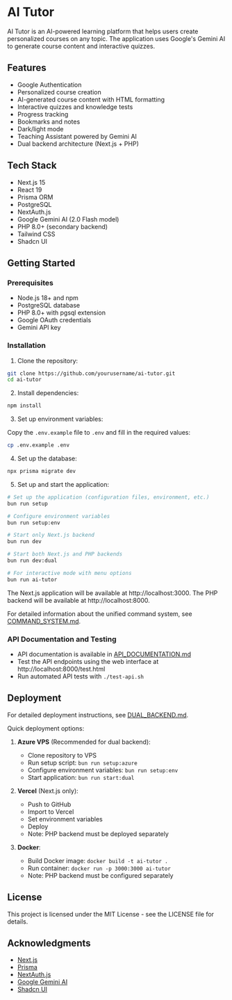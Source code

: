 # AI Tutor

AI Tutor is an AI-powered learning platform that helps users create personalized courses on any topic. The application uses Google's Gemini AI to generate course content and interactive quizzes.

## Features

- Google Authentication
- Personalized course creation
- AI-generated course content with HTML formatting
- Interactive quizzes and knowledge tests
- Progress tracking
- Bookmarks and notes
- Dark/light mode
- Teaching Assistant powered by Gemini AI
- Dual backend architecture (Next.js + PHP)

## Tech Stack

- Next.js 15
- React 19
- Prisma ORM
- PostgreSQL
- NextAuth.js
- Google Gemini AI (2.0 Flash model)
- PHP 8.0+ (secondary backend)
- Tailwind CSS
- Shadcn UI

## Getting Started

### Prerequisites

- Node.js 18+ and npm
- PostgreSQL database
- PHP 8.0+ with pgsql extension
- Google OAuth credentials
- Gemini API key

### Installation

1. Clone the repository:

```bash
git clone https://github.com/yourusername/ai-tutor.git
cd ai-tutor
```

2. Install dependencies:

```bash
npm install
```

3. Set up environment variables:

Copy the `.env.example` file to `.env` and fill in the required values:

```bash
cp .env.example .env
```

4. Set up the database:

```bash
npx prisma migrate dev
```

5. Set up and start the application:

```bash
# Set up the application (configuration files, environment, etc.)
bun run setup

# Configure environment variables
bun run setup:env

# Start only Next.js backend
bun run dev

# Start both Next.js and PHP backends
bun run dev:dual

# For interactive mode with menu options
bun run ai-tutor
```

The Next.js application will be available at http://localhost:3000.
The PHP backend will be available at http://localhost:8000.

For detailed information about the unified command system, see [COMMAND_SYSTEM.md](COMMAND_SYSTEM.md).

### API Documentation and Testing

- API documentation is available in [API_DOCUMENTATION.md](API_DOCUMENTATION.md)
- Test the API endpoints using the web interface at http://localhost:8000/test.html
- Run automated API tests with `./test-api.sh`

## Deployment

For detailed deployment instructions, see [DUAL_BACKEND.md](DUAL_BACKEND.md).

Quick deployment options:

1. **Azure VPS** (Recommended for dual backend):
   - Clone repository to VPS
   - Run setup script: `bun run setup:azure`
   - Configure environment variables: `bun run setup:env`
   - Start application: `bun run start:dual`

2. **Vercel** (Next.js only):
   - Push to GitHub
   - Import to Vercel
   - Set environment variables
   - Deploy
   - Note: PHP backend must be deployed separately

3. **Docker**:
   - Build Docker image: `docker build -t ai-tutor .`
   - Run container: `docker run -p 3000:3000 ai-tutor`
   - Note: PHP backend must be configured separately

## License

This project is licensed under the MIT License - see the LICENSE file for details.

## Acknowledgments

- [Next.js](https://nextjs.org/)
- [Prisma](https://www.prisma.io/)
- [NextAuth.js](https://next-auth.js.org/)
- [Google Gemini AI](https://ai.google.dev/)
- [Shadcn UI](https://ui.shadcn.com/)
